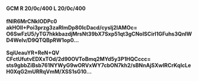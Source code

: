 #### GCM R 20/0c/400 L 20/0c/400
**fNlR6MrCNklODPc0**<br/>**akHOII+Poi3przg3zaRImDp80IcDacd/cysIj2lAMOc=**<br/>**O6SwFzU5/yTG7hkkbazdjMrsNt39bX7Sxp51qt3gCNoISCirl1GFuhs3QnIWD4WeIv/D9QTQBpRW1op0...**<br/><br/>
**SqiUeauYR+ReN+QV**<br/>**CFctUfutvEDXxTOd/2d90OVToBmq2MYd5y3P1HQCccc=**<br/>**sts9gbbZiBsb761NYWyG9wORVxWY7cbON7kh2/sBNnAjSXwIRCrKqIcLeH0XqG2mURRqVmM/XSS1sG10...**
